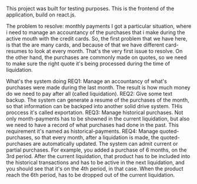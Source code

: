 This project was built for testing purposes. This is the frontend of the application, build on react.js.

The problem to resolve: monthly payments
I got a particular situation, where i need to manage an accountancy of the purchases that i make during the active mouth with the credit cards. So, the first problem that we have here, is that the are many cards, and because of that we have different card-resumes to look at every month. That's the very first issue to resolve. On the other hand, the purchases are commonly made on quotes, so we need to make sure the right quote it's being processed during the time of liquidation.

What's the system doing
REQ1: Manage an accountancy of what's purchases were made during the last month. The result is how much money do we need to pay after all (called liquidation).
REQ2: Give some text backup. The system can generate a resume of the purchases of the month, so that information can be backped into another solid drive system. THis proccess it's called exportation.
REQ3: Manage historical purchases. Not only month-payments has to be showned in the current liquidation, but also we need to have a record of what purchases had done in the past. This requirement it's named as historical-payments.
REQ4: Manage quoted-purchases, so that every month, after a liquidation is made, the quoted-purchases are automatically updated. The system can admit current or partial purchases. For example, you added a purchase of 6 months, on the 3rd period. After the current liquidation, that product has to be included into the historical transactions and has to be active in the next liquidation, and you should see that it's on the 4th period, in that case. When the product reach the 6th period, has to be dropped out of the current liquidation.
